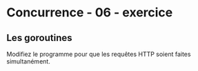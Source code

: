 # Concurrence - 06 - exercice

## Les goroutines

Modifiez le programme pour que les requêtes HTTP soient faites simultanément.

